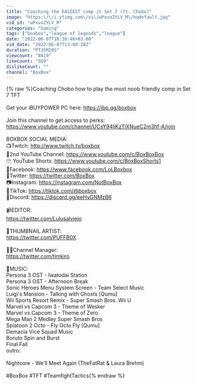 ```yaml
---
title: "Coaching the EASIEST comp in Set 7 (ft. Chobo)"
image: "https:\/\/i.ytimg.com\/vi\/wPxvoZYLV_M\/hqdefault.jpg"
vid_id: "wPxvoZYLV_M"
categories: "Gaming"
tags: ["boxbox","league of legends","league"]
date: "2022-06-07T18:30:46+03:00"
vid_date: "2022-06-07T13:00:28Z"
duration: "PT35M29S"
viewcount: "8419"
likeCount: "569"
dislikeCount: ""
channel: "BoxBox"
---
```

{% raw %}Coaching Chobo how to play the most noob friendly comp in Set 7 TFT<br /><br />Get your iBUYPOWER PC here: <a rel="nofollow" target="blank" href="https://ibp.gg/boxbox">https://ibp.gg/boxbox</a><br /><br />Join this channel to get access to perks:<br /><a rel="nofollow" target="blank" href="https://www.youtube.com/channel/UCsY94ljKzTlXNueC2m3hf-A/join">https://www.youtube.com/channel/UCsY94ljKzTlXNueC2m3hf-A/join</a><br /><br />BOXBOX SOCIAL MEDIA:<br />📺Twitch: <a rel="nofollow" target="blank" href="http://www.twitch.tv/boxbox">http://www.twitch.tv/boxbox</a><br />💎2nd YouTube Channel: <a rel="nofollow" target="blank" href="https://www.youtube.com/c/BoxBoxBox">https://www.youtube.com/c/BoxBoxBox</a><br />🩳 YouTube Shorts: <a rel="nofollow" target="blank" href="https://www.youtube.com/c/BoxBoxShorts1">https://www.youtube.com/c/BoxBoxShorts1</a><br />🥶Facebook: <a rel="nofollow" target="blank" href="https://www.facebook.com/LoLBoxbox">https://www.facebook.com/LoLBoxbox</a><br />🐤Twitter: <a rel="nofollow" target="blank" href="https://twitter.com/BoxBox">https://twitter.com/BoxBox</a><br />📷Instagram: <a rel="nofollow" target="blank" href="https://instagram.com/NotBoxBox">https://instagram.com/NotBoxBox</a><br />🎵TikTok: <a rel="nofollow" target="blank" href="https://tiktok.com/@boxbox">https://tiktok.com/@boxbox</a><br />🤖Discord: <a rel="nofollow" target="blank" href="https://discord.gg/eeHvGNMzB6">https://discord.gg/eeHvGNMzB6</a><br /><br />📹EDITOR:<br /><a rel="nofollow" target="blank" href="https://twitter.com/Lulusalviejo">https://twitter.com/Lulusalviejo</a><br /><br />🎨THUMBNAIL ARTIST:<br /><a rel="nofollow" target="blank" href="https://twitter.com/PUFFB0X">https://twitter.com/PUFFB0X</a><br /><br />🧙‍♂️Channel Manager:<br /><a rel="nofollow" target="blank" href="https://twitter.com/timkiro">https://twitter.com/timkiro</a><br /><br />🎼MUSIC:<br />Persona 3 OST - Iwatodai Station<br />Persona 3 OST - Afternoon Break<br />Sonic Heroes  Menu System Screen - Team Select  Music<br />Luigi's Mansion - Talking with Ghosts [Qumu]<br />Wii Sports Resort Remix - Super Smash Bros. Wii U<br />Marvel vs Capcom 3 - Theme of Wesker<br />Marvel vs Capcom 3 - Theme of Zero<br />Mega Man 2 Medley Super Smash Bros<br />Splatoon 2 Octo -  Fly Octo Fly  [Qumu]<br />Demacia Vice Squad Music<br />Boruto Spin and Burst<br />Final Fall<br />outro:<br /><br />Nightcore - We'll Meet Again (TheFatRat &amp; Laura Brehm)<br /><br />#BoxBox #TFT #TeamfightTactics{% endraw %}
